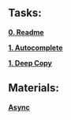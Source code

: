 ## Tasks:

**[0. Readme](https://github.com/rolling-scopes-school/RS-Uzbekistan/wiki/0.-Readme)**

**[1. Autocomplete](https://github.com/rolling-scopes-school/RS-Uzbekistan/wiki/3.-Autocomplete)**

**[1. Deep Copy](https://github.com/rolling-scopes-school/RS-Uzbekistan/wiki/2.-Deep-copy)**



## Materials:
**[Async](https://github.com/rolling-scopes-school/RS-Uzbekistan/wiki/Async-programming)**

